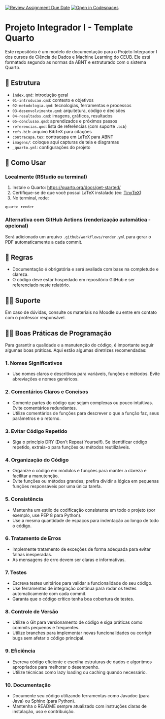 [![Review Assignment Due Date](https://classroom.github.com/assets/deadline-readme-button-22041afd0340ce965d47ae6ef1cefeee28c7c493a6346c4f15d667ab976d596c.svg)](https://classroom.github.com/a/vZ6sAE2k)
[![Open in Codespaces](https://classroom.github.com/assets/launch-codespace-2972f46106e565e64193e422d61a12cf1da4916b45550586e14ef0a7c637dd04.svg)](https://classroom.github.com/open-in-codespaces?assignment_repo_id=19755600)

# Projeto Integrador I - Template Quarto

Este repositório é um modelo de documentação para o Projeto Integrador I dos cursos de Ciência de Dados e Machine Learning do CEUB. Ele está formatado segundo as normas da ABNT e estruturado com o sistema Quarto.

## 📄 Estrutura

- `index.qmd`: introdução geral
- `01-introducao.qmd`: contexto e objetivos
- `02-metodologia.qmd`: tecnologias, ferramentas e processos
- `03-desenvolvimento.qmd`: arquitetura, código e decisões
- `04-resultados.qmd`: imagens, gráficos, resultados
- `05-conclusao.qmd`: aprendizados e próximos passos
- `referencias.qmd`: lista de referências (com suporte `.bib`)
- `refs.bib`: arquivo BibTeX para citações
- `contracapa.tex`: contracapa em LaTeX para ABNT
- `imagens/`: coloque aqui capturas de tela e diagramas
- `_quarto.yml`: configurações do projeto

## 🚀 Como Usar

### Localmente (RStudio ou terminal)

1. Instale o Quarto: https://quarto.org/docs/get-started/
2. Certifique-se de que você possui LaTeX instalado (ex: [TinyTeX](https://yihui.org/tinytex/))
3. No terminal, rode:

```bash
quarto render
```

### Alternativa com GitHub Actions (renderização automática - opcional)

Será adicionado um arquivo `.github/workflows/render.yml` para gerar o PDF automaticamente a cada commit.

## 📌 Regras

- Documentação é obrigatória e será avaliada com base na completude e clareza.
- O código deve estar hospedado em repositório GitHub e ser referenciado neste relatório.

## 👨‍🏫 Suporte

Em caso de dúvidas, consulte os materiais no Moodle ou entre em contato com o professor responsável.


## 🧑‍💻 Boas Práticas de Programação

Para garantir a qualidade e a manutenção do código, é importante seguir algumas boas práticas. Aqui estão algumas diretrizes recomendadas:

### 1. **Nomes Significativos**
   - Use nomes claros e descritivos para variáveis, funções e métodos. Evite abreviações e nomes genéricos.
   
### 2. **Comentários Claros e Concisos**
   - Comente partes do código que sejam complexas ou pouco intuitivas. Evite comentários redundantes.
   - Utilize comentários de funções para descrever o que a função faz, seus parâmetros e o retorno.

### 3. **Evitar Código Repetido**
   - Siga o princípio DRY (Don't Repeat Yourself). Se identificar código repetido, extraia-o para funções ou métodos reutilizáveis.

### 4. **Organização do Código**
   - Organize o código em módulos e funções para manter a clareza e facilitar a manutenção.
   - Evite funções ou métodos grandes; prefira dividir a lógica em pequenas funções responsáveis por uma única tarefa.

### 5. **Consistência**
   - Mantenha um estilo de codificação consistente em todo o projeto (por exemplo, use PEP 8 para Python).
   - Use a mesma quantidade de espaços para indentação ao longo de todo o código.

### 6. **Tratamento de Erros**
   - Implemente tratamento de exceções de forma adequada para evitar falhas inesperadas.
   - As mensagens de erro devem ser claras e informativas.

### 7. **Testes**
   - Escreva testes unitários para validar a funcionalidade do seu código.
   - Use ferramentas de integração contínua para rodar os testes automaticamente com cada commit.
   - Garanta que o código crítico tenha boa cobertura de testes.

### 8. **Controle de Versão**
   - Utilize o Git para versionamento de código e siga práticas como commits pequenos e frequentes.
   - Utilize branches para implementar novas funcionalidades ou corrigir bugs sem afetar o código principal.

### 9. **Eficiência**
   - Escreva código eficiente e escolha estruturas de dados e algoritmos apropriados para melhorar o desempenho.
   - Utilize técnicas como lazy loading ou caching quando necessário.

### 10. **Documentação**
   - Documente seu código utilizando ferramentas como Javadoc (para Java) ou Sphinx (para Python).
   - Mantenha o README sempre atualizado com instruções claras de instalação, uso e contribuição.

